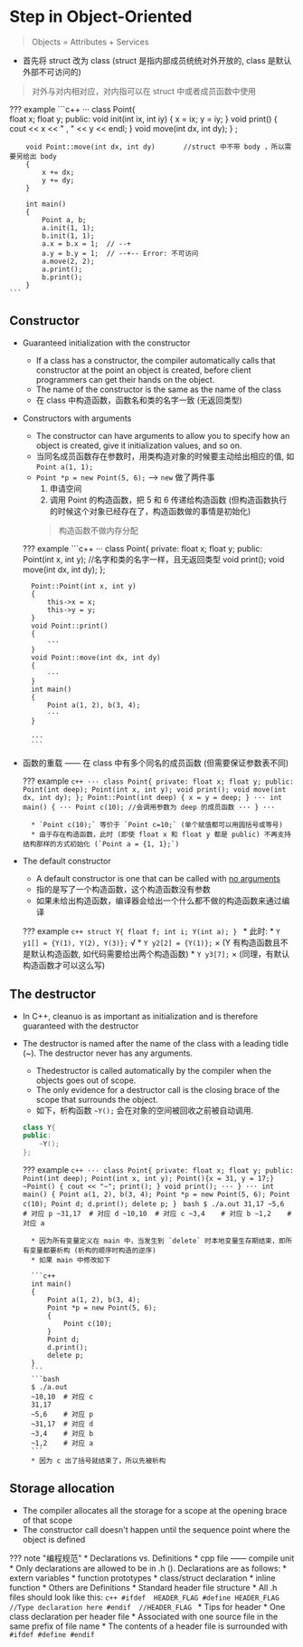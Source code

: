 # Step in Object-Oriented

> Objects = Attributes + Services

* 首先将 struct 改为 class (struct 是指内部成员统统对外开放的, class 是默认外部不可访问的)

> 对外与对内相对应，对内指可以在 struct 中或者成员函数中使用

??? example
    ```c++
    ···
    class Point{   
        float x;
        float y;
    public:
        void init(int ix, int iy)
        {
            x = ix;
            y = iy;
        }
        void print()
        {
            cout << x << " , " << y << endl;
        }
        void move(int dx, int dy);
        } ;

        void Point::move(int dx, int dy)       //struct 中不带 body ，所以需要另给出 body
        {
            x += dx;
            y += dy;
        }

        int main()
        {
            Point a, b;
            a.init(1, 1);
            b.init(1, 1);
            a.x = b.x = 1;  // --+
            a.y = b.y = 1;  // --+-- Error: 不可访问
            a.move(2, 2);
            a.print();
            b.print();
        }
    ```

## Constructor

* Guaranteed initialization with the constructor
    * If a class has a constructor, the compiler automatically calls that constructor at the point an object is created, before client programmers can get their hands on the object.
    * The name of the constructor is the same as the name of the class
    * 在 class 中构造函数，函数名和类的名字一致 (无返回类型)
* Constructors with arguments
    * The constructor can have arguments to allow you to specify how an object is created, give it initialization values, and so on.
    * 当同名成员函数存在参数时，用类构造对象的时候要主动给出相应的值, 如 `Point a(1, 1);`
    * `Point *p = new Point(5, 6);` ——> `new` 做了两件事
        1. 申请空间
        2. 调用 Point 的构造函数，把 5 和 6 传递给构造函数 (但构造函数执行的时候这个对象已经存在了，构造函数做的事情是初始化)
        > 构造函数不做内存分配

    ??? example
        ```c++
        ···
        class Point{
        private:
            float x;
            float y;
        public:
            Point(int x, int y);    //名字和类的名字一样，且无返回类型
            void print();
            void move(int dx, int dy);
        };

        Point::Point(int x, int y)
        {
            this->x = x;
            this->y = y;
        }
        void Point::print()
        {
            ···
        }
        void Point::move(int dx, int dy)
        {
            ···
        }
        int main()
        {
            Point a(1, 2), b(3, 4);
            ···
        }

        ···
        ```

* 函数的重载 —— 在 class 中有多个同名的成员函数 (但需要保证参数表不同)

    ??? example
        ```c++
        ···
        class Point{
        private:
            float x;
            float y;
        public:
            Point(int deep);
            Point(int x, int y);
            void print();
            void move(int dx, int dy);
        };
        Point::Point(int deep)
        {
            x = y = deep;
        }
        ···
        int main()
        {
            ···
            Point c(10); //会调用参数为 deep 的成员函数
            ···
        }
        ···
        ```
    
        * `Point c(10);` 等价于 `Point c=10;` (单个赋值都可以用圆括号或等号)
        * 由于存在构造函数，此时 (即使 float x 和 float y 都是 public) 不再支持 结构那样的方式初始化 (`Point a = {1, 1};`)
      
* The default constructor
    * A default constructor is one that can be called with <u>no arguments</u>
    * 指的是写了一个构造函数，这个构造函数没有参数
    * 如果未给出构造函数，编译器会给出一个什么都不做的构造函数来通过编译

    ??? example
        ```c++
        struct Y{
            float f;
            int i;
            Y(int a);
        }
        ```
        * 此时: 
            * `Y y1[] = {Y(1), Y(2), Y(3)};` √
            * `Y y2[2] = {Y(1)};` × (Y 有构造函数且不是默认构造函数, 如代码需要给出两个构造函数)
            * `Y y3[7];` × (同理，有默认构造函数才可以这么写)

## The destructor

* In C++, cleanuo is as important as initialization and is therefore guaranteed with the destructor
* The destructor is named after the name of the class with a leading tidle (~). The destructor never has any arguments.
    * Thedestructor is called automatically by the compiler when the objects goes out of scope.
    * The only evidence for a destructor call is the closing brace of the scope that surrounds the object.
    * 如下，析构函数 `~Y();` 会在对象的空间被回收之前被自动调用.

    ```c++
    class Y{
    public:
        ~Y();
    };
    ```

    ??? example
        ```c++
        ···
        class Point{
        private:
            float x;
            float y;
        public:
            Point(int deep);
            Point(int x, int y);
            Point(){x = 31, y = 17;}
            ~Point()
            {
                cout << "~";
                print();
            }
            void print();
            ···
        }
        ···
        int main()
        {
            Point a(1, 2), b(3, 4);
            Point *p = new Point(5, 6);
            Point c(10);
            Point d;
            d.print();
            delete p;
        }
        ```
        ```bash
        $ ./a.out
        31,17
        ~5,6    # 对应 p
        ~31,17  # 对应 d
        ~10,10  # 对应 c
        ~3,4    # 对应 b
        ~1,2    # 对应 a
        ```

        * 因为所有变量定义在 main 中，当发生到 `delete` 时本地变量生存期结束，即所有变量都要析构 (析构的顺序时构造的逆序)
        * 如果 main 中修改如下

        ```c++
        int main()
        {
            Point a(1, 2), b(3, 4);
            Point *p = new Point(5, 6);
            {
                Point c(10);
            }
            Point d;
            d.print();
            delete p;
        }
        ```
        ```bash
        $ ./a.out
        ~10,10  # 对应 c
        31,17
        ~5,6    # 对应 p
        ~31,17  # 对应 d
        ~3,4    # 对应 b
        ~1,2    # 对应 a
        ```
        * 因为 c 出了括号就结束了，所以先被析构

## Storage allocation

* The compiler allocates all the storage for a scope at the opening brace of that scope
* The constructor call doesn't happen until the sequence point where the object is defined

??? note "编程规范"
    * Declarations vs. Definitions
        * cpp file —— compile unit
        * Only declarations are allowed to be in .h (). Declarations are as follows: 
            * extern variables
            * function prototypes
            * class/struct declaration
            * inline function
            * Others are Definitions
    * Standard header file structure
        * All .h files should look like this: 
        ```c++
        #ifdef  HEADER_FLAG
        #define HEADER_FLAG
        //Type declaration here
        #endif  //HEADER_FLAG
        ```
    * Tips for header
        * One class declaration per header file
        * Associated with one source file in the same prefix of file name
        * The contents of a header file is surrounded with `#ifdef #define #endif` 
  
